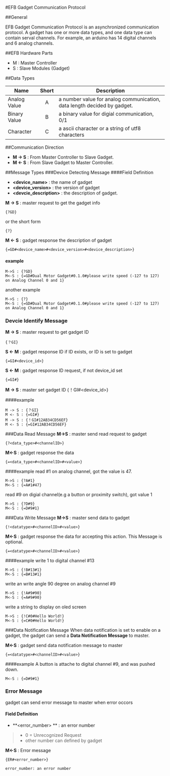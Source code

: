 #EFB Gadget Communication Protocol

##General

EFB Gadget Communication Protocol is an asynchronized communication protocol. A gadget has one or more data types, and one data type can contain serval channels. For example, an arduino has 14 digital channels and 6 analog channels.

##EFB Hardware Parts

* M : Master Controller
* S : Slave Modules (Gadget)

##Data Types

|      Name     | Short | Description |
|---------------|:-----:|-------------|
| Analog Value  |   A   | a number value for analog communication, data length decided by gadget. |
| Binary Value  |   B   | a binary value for digial communication, 0/1 |
| Character     |   C   | a ascii character or a string of utf8 characters |

##Communication Direction
* **M -> S** :  From Master Controller to Slave Gadget.
* **M <- S** :  From Slave Gadget to Master Controller.

##Message Types
###Device Detecting Message
####Field Definition
* **&lt;device_name>** : the name of gadget
* **&lt;device_version>** : the version of gadget
* **&lt;devcie_description>** : the description of gadget.

**M -> S** : master request to get the gadget info
```
{?GD}
```
or the short form
```
{?}
```
**M <- S** : gadget response the description of gadget
```
{=GD#<device_name>#<device_version>#<device_description>}
```
#### example
```
M->S : {?GD}
M<-S : {=GD#Dual Motor Gadget#0.1.0#please write speed (-127 to 127) on Analog Channel 0 and 1}
```
another example
```
M->S : {?}
M<-S : {=GD#Dual Motor Gadget#0.1.0#please write speed (-127 to 127) on Analog Channel 0 and 1}
```

### Devcie Identify Message
**M -> S** : master request to get gadget ID
```
{？GI}
```

**S <- M** : gadget response ID if ID exists, or ID is set to gadget
```
{=GI#<device_id>}
```

**S <- M** : gadget response ID request, if not device_id set
```
{=GI#}
```

**M -> S** : master set gadget ID
{！GI#<device_id>}

####example
```
M -> S : {？GI}
M <- S : {=GI#}
M -> S : {！GI#12AB34CD56EF}
M <- S : {=GI#12AB34CD56EF}
```

###Data Read Message
**M->S** : master send read request to gadget
```
{?<data_type>#<channelID>}
```
**M<-S** : gadget response the data
```
{=<data_type>#<channelID>#<value>}
```
####example
read #1 on analog channel, got the value is 47.
```
M->S : {?A#1}
M<-S : {=A#1#47}
```
read #9 on digial channel(e.g a button or proximity switch), got value 1
```
M->S : {?D#9}
M<-S : {=D#9#1}
```

###Data Write Message
**M->S** : master send data to gadget
```
{!<datatype>#<channelID>#<value>}
```
**M<-S** : gadget response the data for accepting this action. This Message is optional.
```
{=<datatype>#<channelID>#<value>}
```

####example
write 1 to digital channel #13
```
M->S : {!B#13#1}
M<-S : {=B#13#1}
```
write an write angle 90 degree on analog channel #9
```
M->S : {!A#9#90}
M<-S : {=A#9#90}
```
write a string to display on oled screen
```
M->S : {!C#0#Hello World!}
M<-S : {=C#0#Hello World!}
```

###Data Notification Message
When data notification is set to enable on a gadget, the gadget can send a **Data Notification Message** to master.

**M<-S** : gadget send data notification message to master
```
{=<datatype>#<channelID>#<value>}
```
####example
A button is attache to digital channel #9, and was pushed down.
```
M<-S : {=D#9#1}
```

### Error Message
gadget can send error message to master when error occors
#### Field Definition
* **&lt;error_number> ** : an error number
> * 0 = Unrecognized Request
> * other number can defined by gadget

**M<-S** : Error message
```
{ER#<error_number>}
```


	error_number: an error number

